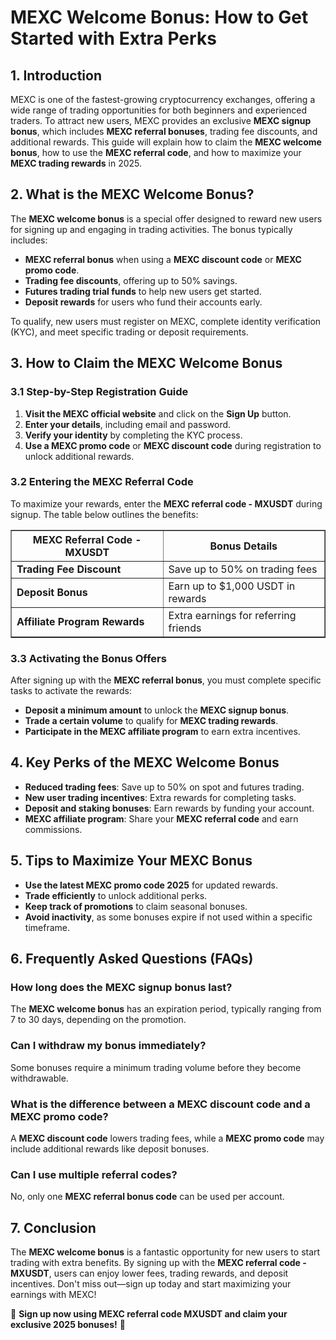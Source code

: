 <h1>MEXC Welcome Bonus: How to Get Started with Extra Perks</h1>
<h2>1. Introduction</h2>
<p>MEXC is one of the fastest-growing cryptocurrency exchanges, offering a wide range of trading opportunities for both beginners and experienced traders. To attract new users, MEXC provides an exclusive <strong>MEXC signup bonus</strong>, which includes <strong>MEXC referral bonuses</strong>, trading fee discounts, and additional rewards. This guide will explain how to claim the <strong>MEXC welcome bonus</strong>, how to use the <strong>MEXC referral code</strong>, and how to maximize your <strong>MEXC trading rewards</strong> in 2025.</p>

<h2>2. What is the MEXC Welcome Bonus?</h2>
<p>The <strong>MEXC welcome bonus</strong> is a special offer designed to reward new users for signing up and engaging in trading activities. The bonus typically includes:</p>
<ul>
    <li><strong>MEXC referral bonus</strong> when using a <strong>MEXC discount code</strong> or <strong>MEXC promo code</strong>.</li>
    <li><strong>Trading fee discounts</strong>, offering up to 50% savings.</li>
    <li><strong>Futures trading trial funds</strong> to help new users get started.</li>
    <li><strong>Deposit rewards</strong> for users who fund their accounts early.</li>
</ul>
<p>To qualify, new users must register on MEXC, complete identity verification (KYC), and meet specific trading or deposit requirements.</p>

<h2>3. How to Claim the MEXC Welcome Bonus</h2>

<h3>3.1 Step-by-Step Registration Guide</h3>
<ol>
    <li><strong>Visit the MEXC official website</strong> and click on the <strong>Sign Up</strong> button.</li>
    <li><strong>Enter your details</strong>, including email and password.</li>
    <li><strong>Verify your identity</strong> by completing the KYC process.</li>
    <li><strong>Use a MEXC promo code</strong> or <strong>MEXC discount code</strong> during registration to unlock additional rewards.</li>
</ol>

<h3>3.2 Entering the MEXC Referral Code</h3>
<p>To maximize your rewards, enter the <strong>MEXC referral code - MXUSDT</strong> during signup. The table below outlines the benefits:</p>

<table border="1">
    <tr>
        <th>MEXC Referral Code - MXUSDT</th>
        <th>Bonus Details</th>
    </tr>
    <tr>
        <td><strong>Trading Fee Discount</strong></td>
        <td>Save up to 50% on trading fees</td>
    </tr>
    <tr>
        <td><strong>Deposit Bonus</strong></td>
        <td>Earn up to $1,000 USDT in rewards</td>
    </tr>
    <tr>
        <td><strong>Affiliate Program Rewards</strong></td>
        <td>Extra earnings for referring friends</td>
    </tr>
</table>

<h3>3.3 Activating the Bonus Offers</h3>
<p>After signing up with the <strong>MEXC referral bonus</strong>, you must complete specific tasks to activate the rewards:</p>
<ul>
    <li><strong>Deposit a minimum amount</strong> to unlock the <strong>MEXC signup bonus</strong>.</li>
    <li><strong>Trade a certain volume</strong> to qualify for <strong>MEXC trading rewards</strong>.</li>
    <li><strong>Participate in the MEXC affiliate program</strong> to earn extra incentives.</li>
</ul>

<h2>4. Key Perks of the MEXC Welcome Bonus</h2>
<ul>
    <li><strong>Reduced trading fees</strong>: Save up to 50% on spot and futures trading.</li>
    <li><strong>New user trading incentives</strong>: Extra rewards for completing tasks.</li>
    <li><strong>Deposit and staking bonuses</strong>: Earn rewards by funding your account.</li>
    <li><strong>MEXC affiliate program</strong>: Share your <strong>MEXC referral code</strong> and earn commissions.</li>
</ul>

<h2>5. Tips to Maximize Your MEXC Bonus</h2>
<ul>
    <li><strong>Use the latest MEXC promo code 2025</strong> for updated rewards.</li>
    <li><strong>Trade efficiently</strong> to unlock additional perks.</li>
    <li><strong>Keep track of promotions</strong> to claim seasonal bonuses.</li>
    <li><strong>Avoid inactivity</strong>, as some bonuses expire if not used within a specific timeframe.</li>
</ul>

<h2>6. Frequently Asked Questions (FAQs)</h2>

<h3>How long does the MEXC signup bonus last?</h3>
<p>The <strong>MEXC welcome bonus</strong> has an expiration period, typically ranging from 7 to 30 days, depending on the promotion.</p>

<h3>Can I withdraw my bonus immediately?</h3>
<p>Some bonuses require a minimum trading volume before they become withdrawable.</p>

<h3>What is the difference between a MEXC discount code and a MEXC promo code?</h3>
<p>A <strong>MEXC discount code</strong> lowers trading fees, while a <strong>MEXC promo code</strong> may include additional rewards like deposit bonuses.</p>

<h3>Can I use multiple referral codes?</h3>
<p>No, only one <strong>MEXC referral bonus code</strong> can be used per account.</p>

<h2>7. Conclusion</h2>
<p>The <strong>MEXC welcome bonus</strong> is a fantastic opportunity for new users to start trading with extra benefits. By signing up with the <strong>MEXC referral code - MXUSDT</strong>, users can enjoy lower fees, trading rewards, and deposit incentives. Don't miss out—sign up today and start maximizing your earnings with MEXC!</p>

<p>🔹 <strong>Sign up now using MEXC referral code MXUSDT and claim your exclusive 2025 bonuses!</strong> 🚀</p>
